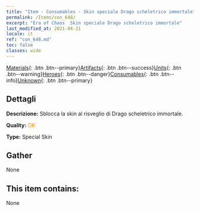 ```yaml
---
title: "Item - Consumables - Skin speciale Drago scheletrico immortale"
permalink: /Items/con_648/
excerpt: "Era of Chaos  Skin speciale Drago scheletrico immortale"
last_modified_at: 2021-04-21
locale: it
ref: "con_648.md"
toc: false
classes: wide
---
```

 [Materials](/it/Items/){: .btn .btn--primary}[Artifacts](/it/Items/Artifacts/){: .btn .btn--success}[Units](/it/Items/Units/){: .btn .btn--warning}[Heroes](/it/Items/Heroes/){: .btn .btn--danger}[Consumables](/it/Items/Consumables/){: .btn .btn--info}[Unknown](/it/Items/Unknown/){: .btn .btn--primary}

## Dettagli
 **Descrizione:** Sblocca la skin al risveglio di Drago scheletrico immortale.

 **Quality:** <span style="color: #FF8C00">OK</span>

 **Type:** Special Skin

## Gather

  None

## This item contains:

  None

